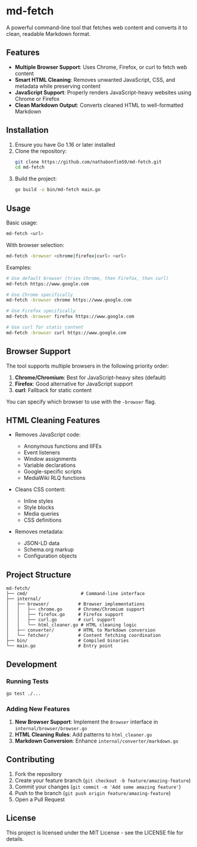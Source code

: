 # md-fetch

A powerful command-line tool that fetches web content and converts it to clean, readable Markdown format.

## Features

- **Multiple Browser Support**: Uses Chrome, Firefox, or curl to fetch web content
- **Smart HTML Cleaning**: Removes unwanted JavaScript, CSS, and metadata while preserving content
- **JavaScript Support**: Properly renders JavaScript-heavy websites using Chrome or Firefox
- **Clean Markdown Output**: Converts cleaned HTML to well-formatted Markdown

## Installation

1. Ensure you have Go 1.16 or later installed
2. Clone the repository:
   ```bash
   git clone https://github.com/nathabonfim59/md-fetch.git
   cd md-fetch
   ```
3. Build the project:
   ```bash
   go build -o bin/md-fetch main.go
   ```

## Usage

Basic usage:
```bash
md-fetch <url>
```

With browser selection:
```bash
md-fetch -browser <chrome|firefox|curl> <url>
```

Examples:
```bash
# Use default browser (tries Chrome, then Firefox, then curl)
md-fetch https://www.google.com

# Use Chrome specifically
md-fetch -browser chrome https://www.google.com

# Use Firefox specifically
md-fetch -browser firefox https://www.google.com

# Use curl for static content
md-fetch -browser curl https://www.google.com
```

## Browser Support

The tool supports multiple browsers in the following priority order:

1. **Chrome/Chromium**: Best for JavaScript-heavy sites (default)
2. **Firefox**: Good alternative for JavaScript support
3. **curl**: Fallback for static content

You can specify which browser to use with the `-browser` flag.

## HTML Cleaning Features

- Removes JavaScript code:
  - Anonymous functions and IIFEs
  - Event listeners
  - Window assignments
  - Variable declarations
  - Google-specific scripts
  - MediaWiki RLQ functions

- Cleans CSS content:
  - Inline styles
  - Style blocks
  - Media queries
  - CSS definitions

- Removes metadata:
  - JSON-LD data
  - Schema.org markup
  - Configuration objects

## Project Structure

```
md-fetch/
├── cmd/                    # Command-line interface
├── internal/              
│   ├── browser/           # Browser implementations
│   │   ├── chrome.go      # Chrome/Chromium support
│   │   ├── firefox.go     # Firefox support
│   │   ├── curl.go        # curl support
│   │   └── html_cleaner.go # HTML cleaning logic
│   ├── converter/         # HTML to Markdown conversion
│   └── fetcher/           # Content fetching coordination
├── bin/                   # Compiled binaries
└── main.go                # Entry point
```

## Development

### Running Tests

```bash
go test ./...
```

### Adding New Features

1. **New Browser Support**: Implement the `Browser` interface in `internal/browser/browser.go`
2. **HTML Cleaning Rules**: Add patterns to `html_cleaner.go`
3. **Markdown Conversion**: Enhance `internal/converter/markdown.go`

## Contributing

1. Fork the repository
2. Create your feature branch (`git checkout -b feature/amazing-feature`)
3. Commit your changes (`git commit -m 'Add some amazing feature'`)
4. Push to the branch (`git push origin feature/amazing-feature`)
5. Open a Pull Request

## License

This project is licensed under the MIT License - see the LICENSE file for details.
